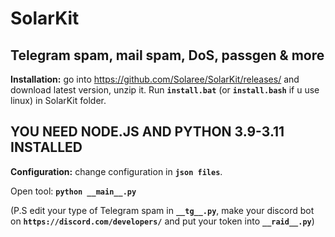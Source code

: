 # SolarKit
## **Telegram spam, mail spam, DoS, passgen & more**


**Installation:** go into https://github.com/Solaree/SolarKit/releases/ and download latest version, unzip it. Run **```install.bat```** (or **```install.bash```** if u use linux) in SolarKit folder.

## **YOU NEED NODE.JS AND PYTHON 3.9-3.11 INSTALLED**
 
**Configuration:** change configuration in **```json files```**.

Open tool: **```python __main__.py```**
 
(P.S edit your type of Telegram spam in **```__tg__.py```**, make your discord bot on **```https://discord.com/developers/```** and put your token into **```__raid__.py```**)

